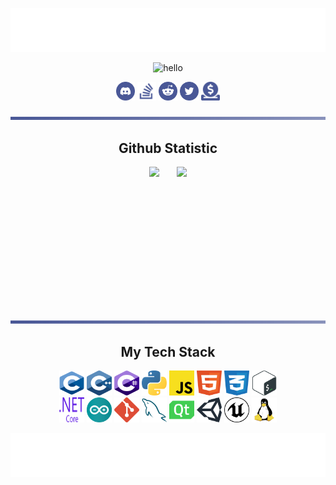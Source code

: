 <p align='center'><img src="resources/svg/header.svg"></p>

<p align='center'><img src="https://readme-typing-svg.herokuapp.com?font=Fira+Code&weight=700&size=24&duration=3000&pause=100&color=4A5897&center=true&vCenter=true&width=435&lines=Wecome+to+my+profile;I'm+ByteCorum" alt="hello" /></p>

<p align='center'>
<a href="https://discordapp.com/users/798503509522645012/"><img src="resources/svg/discord.svg" width="30" height="30" fill="#4A5897"></a>
<a href="https://stackoverflow.com/users/26622521/bytecorum"><img src="resources/svg/stackoverflow.svg" width="30" height="30" fill="#4A5897"></a>
<a href="https://www.reddit.com/user/ByteCorum/"><img src="resources/svg/reddit.svg" width="30" height="30" fill="#4A5897"></a>
<a href="https://x.com/ByteCorum"><img src="resources/svg/twitter.svg" width="30" height="30" fill="#4A5897"></a>
<a href="https://ko-fi.com/bytecorum"><img src="resources/svg/donate.svg" width="30" height="30" fill="#4A5897"></a>
</a>
</p>

<p align='center'><img src="resources/svg/line.svg" width="750" ></p>

<!--<p align='center'><img src="https://github-widgetbox.vercel.app/api/profile?username=bytecorum&data=followers,repositories,stars,commits&theme=nautilus" width="800"></p>

<p align='center'><img src="https://github-widgetbox.vercel.app/api/skills?languages=cpp,csharp,c,python,js,html,css,bash,json,mysql,powershell,lua,markdown&theme=nautilus" width="800"></p>-->

<!--<p align='center'><img src="https://readme-typing-svg.herokuapp.com?font=Fira+Code&weight=500&size=20&duration=3000&pause=3100&color=4A5897&center=true&vCenter=true&width=435&lines=Github Statistic" alt="stats" /></p>-->
<h2 align="center">Github Statistic</h2>

<p align='center'>
  <img src="https://github-readme-stats.vercel.app/api/?username=bytecorum&rank_icon=github&show_icons=true&show=reviews&hide_rank=true&theme=tokyonight&border_color=384373&bg_color=384373&text_color=E7E7E7&title_color=7186E6&border_radius=15&ring_color=608DD9&card_width=340" height="220" style="display:inline-block;">
  &nbsp;&nbsp;&nbsp;&nbsp;&nbsp;
  <img src="https://github-readme-stats.vercel.app/api/top-langs/?username=bytecorum&hide_progress=false&layout=donut&size_weight=0.5&count_weight=0.5&theme=tokyonight&border_color=384373&bg_color=384373&text_color=E7E7E7&title_color=7186E6&border_radius=15&card_width=280" height="220" style="display:inline-block;">
</p>

<p align='center'><img src="resources/svg/line.svg" width="750" ></p>

<!--<p align='center'><img src="https://readme-typing-svg.herokuapp.com?font=Fira+Code&weight=500&size=20&duration=3000&pause=3100&color=4A5897&center=true&vCenter=true&width=435&lines=My Tech Stack" alt="skills" /></p>-->
<h2 align="center">My Tech Stack</h2>

<p align='center'>
<img src="resources/svg/c.svg" width="40" height="40"></a>
<img src="resources/svg/cpp.svg" width="40" height="40"></a>
<img src="resources/svg/csharp.svg" width="40" height="40"></a>
<img src="resources/svg/python.svg" width="40" height="40"></a>
<img src="resources/svg/javascript.svg" width="40" height="40"></a>
<img src="resources/svg/html.svg" width="40" height="40"></a>
<img src="resources/svg/css.svg" width="40" height="40"></a>
<img src="resources/svg/bash.svg" width="40" height="40"><br>
<img src="resources/svg/dotnet.svg" width="40" height="40">
<img src="resources/svg/arduino.svg" width="40" height="40">
<img src="resources/svg/git.svg" width="40" height="40">
<img src="resources/svg/mysql.svg" width="40" height="40">
<img src="resources/svg/at.svg" width="40" height="40">
<img src="resources/svg/unity.svg" width="40" height="40">
<img src="resources/svg/ue.svg" width="40" height="40">
<img src="resources/svg/linux.svg" width="40" height="40">
</p>

<!--<p align='center'>
  <img src="https://github-readme-stats.vercel.app/api/pin?username=bytecorum&repo=DragonBurn&theme=tokyonight&border_color=162238&bg_color=162238&text_color=BFBFBF&title_color=EAB622&border_radius=15" width="370" style="display:inline-block;">
    &nbsp;&nbsp;&nbsp;&nbsp;&nbsp;
  <img src="https://github-readme-stats.vercel.app/api/pin?username=bytecorum&repo=BIOS&theme=tokyonight&border_color=162238&bg_color=162238&text_color=BFBFBF&title_color=EAB622&border_radius=15" width="370" style="display:inline-block;">
</p>

<p align='center'>
  <img src="https://github-readme-stats.vercel.app/api/pin?username=bytecorum&repo=Py-Shield&theme=tokyonight&border_color=162238&bg_color=162238&text_color=BFBFBF&title_color=EAB622&border_radius=15" width="370" style="display:inline-block;">
    &nbsp;&nbsp;&nbsp;&nbsp;&nbsp;
  <img src="https://github-readme-stats.vercel.app/api/pin?username=bytecorum&repo=Developers-Life&theme=tokyonight&border_color=162238&bg_color=162238&text_color=BFBFBF&title_color=EAB622&border_radius=15" width="370" style="display:inline-block;">
</p>-->

<p align='center'><img src="resources/svg/footer.svg"></p>
